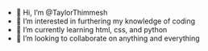 - 👋 Hi, I’m @TaylorThimmesh
- 👀 I’m interested in furthering my knowledge of coding
- 🌱 I’m currently learning html, css, and python
- 💞️ I’m looking to collaborate on anything and everything

<!---
TaylorThimmesh/TaylorThimmesh is a ✨ special ✨ repository because its `README.md` (this file) appears on your GitHub profile.
You can click the Preview link to take a look at your changes.
--->

